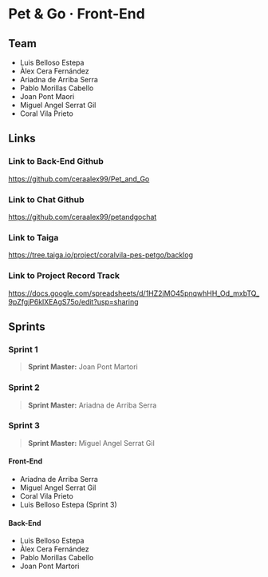 # Pet & Go · Front-End
## Team 
- Luis Belloso Estepa
- Àlex Cera Fernández
- Ariadna de Arriba Serra
- Pablo Morillas Cabello
- Joan Pont Maori
- Miguel Angel Serrat Gil
- Coral Vila Prieto

## Links
### Link to Back-End Github
https://github.com/ceraalex99/Pet_and_Go

### Link to Chat Github
https://github.com/ceraalex99/petandgochat

### Link to Taiga
https://tree.taiga.io/project/coralvila-pes-petgo/backlog

### Link to Project Record Track
https://docs.google.com/spreadsheets/d/1HZ2jMO45pnqwhHH_Od_mxbTQ_9pZfgjP6klXEAgS75o/edit?usp=sharing

## Sprints
### Sprint 1
> **Sprint Master:** Joan Pont Martori

### Sprint 2
> **Sprint Master:** Ariadna de Arriba Serra

### Sprint 3
> **Sprint Master:** Miguel Angel Serrat Gil

#### Front-End
- Ariadna de Arriba Serra 
- Miguel Angel Serrat Gil
- Coral Vila Prieto
- Luis Belloso Estepa (Sprint 3)

#### Back-End
- Luis Belloso Estepa
- Àlex Cera Fernández
- Pablo Morillas Cabello
- Joan Pont Martori
